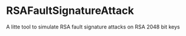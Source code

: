 # RSAFaultSignatureAttack
A litte tool to simulate RSA fault signature attacks on RSA 2048 bit keys
